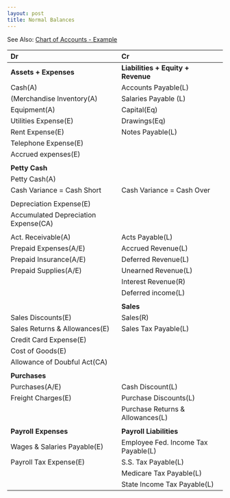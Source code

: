```yaml
---
layout: post
title: Normal Balances
---
```



See Also: [Chart of Accounts - Example](_posts/2024-02-16-7-adjusting-entries.worksheet.md)

| Dr | Cr |
|:-|:-|
|**Assets + Expenses**|**Liabilities + Equity + Revenue**|
|Cash(A)|Accounts Payable(L)| 
|(Merchandise Inventory(A)|Salaries Payable (L)|
|Equipment(A)|Capital(Eq)|
|Utilities Expense(E)|Drawings(Eq)|
|Rent Expense(E)|Notes Payable(L)|
|Telephone Expense(E)||
|Accrued expenses(E)||
|||
|**Petty Cash**||
|Petty Cash(A)||
|Cash Variance = Cash Short|Cash Variance = Cash Over|
|||
|Depreciation Expense(E)||
|Accumulated Depreciation Expense(CA)||
|||
|Act. Receivable(A)|Acts Payable(L)|
|Prepaid Expenses(A/E)|Accrued Revenue(L)|
|Prepaid Insurance(A/E)|Deferred Revenue(L)|
|Prepaid Supplies(A/E)|Unearned Revenue(L)|
||Interest Revenue(R)|
||Deferred income(L)|
|||
||**Sales**|
|Sales Discounts(E)|Sales(R)|
|Sales Returns & Allowances(E)|Sales Tax Payable(L)|
|Credit Card Expense(E)||
|Cost of Goods(E)||
|Allowance of Doubful Act(CA)||
|||
|**Purchases**||
|Purchases(A/E)|Cash Discount(L)|
|Freight Charges(E)|Purchase Discounts(L)|
||Purchase Returns & Allowances(L)|
|||
|**Payroll Expenses**|**Payroll Liabilities**|
|Wages & Salaries Payable(E)|Employee Fed. Income Tax Payable(L)|
|Payroll Tax Expense(E)|S.S. Tax Payable(L)|
||Medicare Tax Payable(L)|
||State Income Tax Payable(L)|


